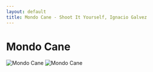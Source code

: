 ```yaml
---
layout: default
title: Mondo Cane - Shoot It Yourself, Ignacio Galvez
---
```


# Mondo Cane

![Mondo Cane](http://assets.farmhouse.co/publishing/1-shoot-it-yourself/images/mondo-cane-1.jpg)
![Mondo Cane](http://assets.farmhouse.co/publishing/1-shoot-it-yourself/images/mondo-cane-2.jpg)

